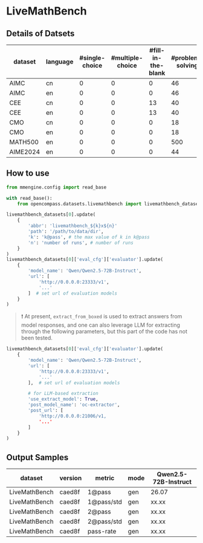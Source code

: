# LiveMathBench

## Details of Datsets

| dataset | language | #single-choice | #multiple-choice | #fill-in-the-blank | #problem-solving |
| -- | -- | -- | -- | -- | -- |
| AIMC | cn | 0 | 0 | 0 | 46 |
| AIMC | en | 0 | 0 | 0 | 46 |
| CEE | cn | 0 | 0 | 13 | 40 |
| CEE | en | 0 | 0 | 13 | 40 |
| CMO | cn | 0 | 0 | 0 | 18 |
| CMO | en | 0 | 0 | 0 | 18 |
| MATH500 | en | 0 | 0 | 0 | 500 |
| AIME2024 | en | 0 | 0 | 0 | 44 |


## How to use


```python
from mmengine.config import read_base

with read_base():
    from opencompass.datasets.livemathbench import livemathbench_datasets

livemathbench_datasets[0].update(
    {
        'abbr': 'livemathbench_${k}x${n}'
        'path': '/path/to/data/dir', 
        'k': 'k@pass', # the max value of k in k@pass
        'n': 'number of runs', # number of runs
    }
)
livemathbench_datasets[0]['eval_cfg']['evaluator'].update(
    {
        'model_name': 'Qwen/Qwen2.5-72B-Instruct', 
        'url': [
            'http://0.0.0.0:23333/v1', 
            '...'
        ]  # set url of evaluation models
    }
)

```

> ❗️ At present, `extract_from_boxed` is used to extract answers from model responses, and one can also leverage LLM for extracting through the following parameters, but this part of the code has not been tested.

```python
livemathbench_datasets[0]['eval_cfg']['evaluator'].update(
    {
        'model_name': 'Qwen/Qwen2.5-72B-Instruct', 
        'url': [
            'http://0.0.0.0:23333/v1', 
            '...'
        ],  # set url of evaluation models

        # for LLM-based extraction
        'use_extract_model': True,
        'post_model_name': 'oc-extractor',
        'post_url': [
            'http://0.0.0.0:21006/v1,
            '...'
        ]
    }
)
```

## Output Samples

| dataset | version | metric | mode | Qwen2.5-72B-Instruct |
|----- | ----- | ----- | ----- | -----|
| LiveMathBench | caed8f | 1@pass | gen | 26.07 |
| LiveMathBench | caed8f | 1@pass/std | gen | xx.xx |
| LiveMathBench | caed8f | 2@pass | gen | xx.xx |
| LiveMathBench | caed8f | 2@pass/std | gen | xx.xx |
| LiveMathBench | caed8f | pass-rate | gen | xx.xx |

